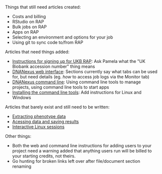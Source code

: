 Things that still need articles created:
* Costs and billing
* RStudio on RAP
* Bulk jobs on RAP
* Apps on RAP
* Selecting an environment and options for your job
* Using git to sync code to/from RAP

Articles that need things added:
* [Instructions for signing up for UKB RAP](01-Instructions-for-signing-up-for-UKB-RAP.md): Ask Pamela what the "UK Biobank accession number" thing means
* [DNANexus web interface](03a-DNANexus-web-interface.md): Sections currently say what tabs can be used for, but need details (eg. *how* to access job logs via the Monitor tab)
* [DNANexus command line](03b-DNANexus-command-line.md): Using command line tools to manage projects, using command line tools to start apps
* [Installing the command line tools](Installing-the-command-line-tools.md): Add instructions for Linux and Windows

Articles that barely exist and still need to be written:
* [Extracting phenotype data](04-Extracting-phenotype-data.md)
* [Acessing data and saving results](05-Accessing-data-and-saving-results.md)
* [Interactive Linux sessions](Interactive-Linux-sessions.md)

Other things:
* Both the web and command line instructions for adding users to your project need a warning added that anything users run will be billed to your starting credits, not theirs.
* Go hunting for broken links left over after file/document section renaming
